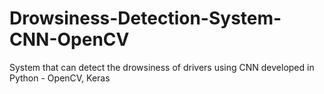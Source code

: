# Drowsiness-Detection-System-CNN-OpenCV
System that can detect the drowsiness of drivers using CNN developed in Python - OpenCV, Keras
